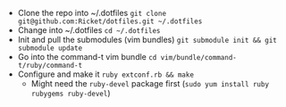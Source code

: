 * Clone the repo into ~/.dotfiles `git clone git@github.com:Ricket/dotfiles.git ~/.dotfiles`
* Change into ~/.dotfiles `cd ~/.dotfiles`
* Init and pull the submodules (vim bundles) `git submodule init && git submodule update`
* Go into the command-t vim bundle `cd vim/bundle/command-t/ruby/command-t`
* Configure and make it `ruby extconf.rb && make`
  * Might need the `ruby-devel` package first (`sudo yum install ruby rubygems ruby-devel`)
